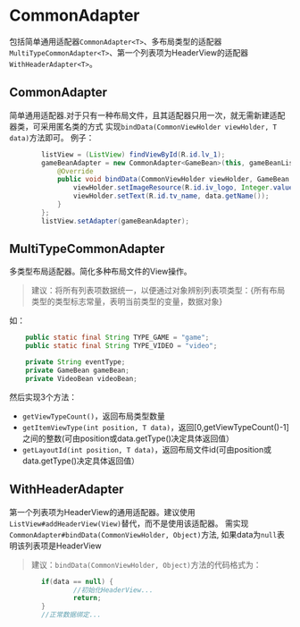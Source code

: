 # CommonAdapter
包括简单通用适配器`CommonAdapter<T>`、多布局类型的适配器`MultiTypeCommonAdapter<T>`、第一个列表项为HeaderView的适配器`WithHeaderAdapter<T>`。
## CommonAdapter<T>
简单通用适配器.对于只有一种布局文件，且其适配器只用一次，就无需新建适配器类，可采用匿名类的方式
实现`bindData(CommonViewHolder viewHolder, T data)`方法即可。
例子：
```java
        listView = (ListView) findViewById(R.id.lv_1);
        gameBeanAdapter = new CommonAdapter<GameBean>(this, gameBeanList, R.layout.listitem_game) {
            @Override
            public void bindData(CommonViewHolder viewHolder, GameBean data) {
                viewHolder.setImageResource(R.id.iv_logo, Integer.valueOf(data.getImg_url()));
                viewHolder.setText(R.id.tv_name, data.getName());
            }
        };
        listView.setAdapter(gameBeanAdapter);
```
## MultiTypeCommonAdapter<T>
多类型布局适配器。简化多种布局文件的View操作。

> 建议：将所有列表项数据统一，以便通过对象辨别列表项类型：{所有布局类型的类型标志常量，表明当前类型的变量，数据对象}

如：
```java
    public static final String TYPE_GAME = "game";
    public static final String TYPE_VIDEO = "video";

    private String eventType;
    private GameBean gameBean;
    private VideoBean videoBean;
```
然后实现3个方法：
- `getViewTypeCount()`，返回布局类型数量
- `getItemViewType(int position, T data)`，返回[0,getViewTypeCount()-1]之间的整数(可由position或data.getType()决定具体返回值）
- `getLayoutId(int position, T data)`，返回布局文件id(可由position或data.getType()决定具体返回值）
## WithHeaderAdapter<T>
第一个列表项为HeaderView的通用适配器。建议使用`ListView#addHeaderView(View)`替代，而不是使用该适配器。
需实现`CommonAdapter#bindData(CommonViewHolder, Object)`方法,
如果data为`null`表明该列表项是HeaderView

> 建议：`bindData(CommonViewHolder, Object)`方法的代码格式为：

```java
        if(data == null) {
                //初始化HeaderView...
                return;
        }
        //正常数据绑定...
```
 
